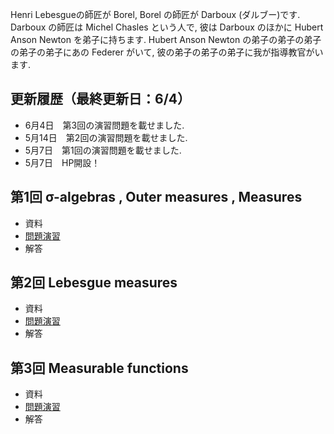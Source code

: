 
<meta name="robots" content="noindex,nofollow,noarchive" />

Henri Lebesgueの師匠が Borel, Borel の師匠が Darboux (ダルブー)です. Darboux の師匠は Michel Chasles という人で, 彼は Darboux のほかに Hubert Anson Newton を弟子に持ちます. Hubert Anson Newton の弟子の弟子の弟子の弟子の弟子にあの Federer がいて, 彼の弟子の弟子の弟子に我が指導教官がいます.
 
 
## 更新履歴（最終更新日：6/4）

- 6月4日　第3回の演習問題を載せました.
- 5月14日　第2回の演習問題を載せました.
- 5月7日　第1回の演習問題を載せました.
- 5月7日　HP開設！ 

## 第1回 σ-algebras , Outer measures , Measures

- 資料
- <a href="1_Leb_e.pdf">問題演習</a>
- 解答

## 第2回 Lebesgue measures

- 資料
- <a href="2_Leb_e.pdf">問題演習</a>
- 解答

## 第3回 Measurable functions

- 資料
- <a href="3_Leb_e.pdf">問題演習</a>
- 解答
